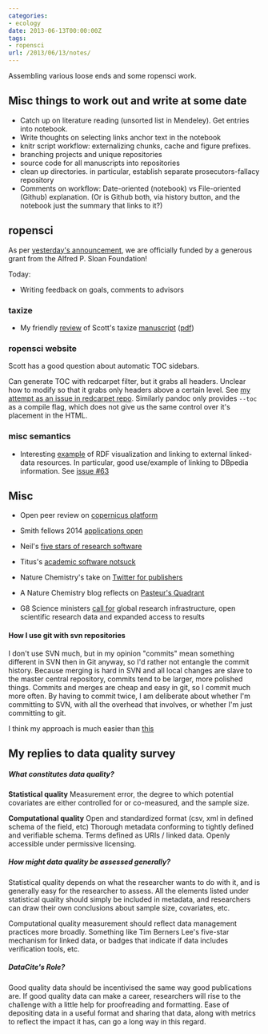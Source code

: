 ```yaml
---
categories:
- ecology
date: 2013-06-13T00:00:00Z
tags:
- ropensci
url: /2013/06/13/notes/
---
```


Assembling various loose ends and some ropensci work.  

## Misc things to work out and write at some date

* Catch up on literature reading (unsorted list in Mendeley).  Get entries into notebook.  
* Write thoughts on selecting links anchor text in the notebook
* knitr script workflow: externalizing chunks, cache and figure prefixes.  
* branching projects and unique repositories
* source code for all manuscripts into repositories 
* clean up directories.  in particular, establish separate prosecutors-fallacy repository
* Comments on workflow: Date-oriented (notebook) vs File-oriented (Github) explanation.  (Or is Github both, via history button, and the notebook just the summary that links to it?)


## ropensci

As per [yesterday's announcement](http://ropensci.org/blog/2013/06/12/sloan/), we are officially funded by a generous grant from the Alfred P. Sloan Foundation!

Today:

* Writing feedback on goals, comments to advisors

### taxize

- My friendly [review](https://github.com/ropensci/taxize_/issues/151) of Scott's taxize [manuscript](https://github.com/ropensci/taxize_/tree/dev_ms/inst/doc) ([pdf](https://github.com/ropensci/taxize_/blob/dev_ms/inst/doc/taxize_withcode_plos.pdf?raw=true))


### ropensci website

Scott has a good question about automatic TOC sidebars.  

Can generate TOC with redcarpet filter, but it grabs all headers.  Unclear how to modify so that it grabs only headers above a certain level.  See [my attempt as an issue in redcarpet repo](https://github.com/vmg/redcarpet/issues/267).  Similarly pandoc only provides `--toc` as a compile flag, which does not give us the same control over it's placement in the HTML.  

### misc semantics

* Interesting [example](http://serena.macs.hw.ac.uk/serena/discover-me-semantically/process.php) of RDF visualization and linking to external linked-data resources.  In particular, good use/example of linking to DBpedia information.  See [issue #63](https://github.com/cboettig/labnotebook/issues/63) 

## Misc

* Open peer review on [copernicus platform](http://publications.copernicus.org/services/public_peer_review.html)
* Smith fellows 2014 [applications open](http://www.conbio.org/mini-sites/smith-fellows/apply/proposal-guidelines)


* Neil's [five stars of research software](http://www.software.ac.uk/blog/2013-04-09-five-stars-research-software)

* Titus's [academic software notsuck](http://ivory.idyll.org/blog/ladder-of-academic-software-notsuck.html)

* Nature Chemistry's take on [Twitter for publishers](http://blogs.nature.com/thescepticalchymist/2013/06/all-you-can-tweet-the-blog-version.html/?WT.mc_id=TWT_NatureBlogs)

* A Nature Chemistry blog reflects on [Pasteur's Quadrant](http://blogs.nature.com/thescepticalchymist/2013/06/speaking-frankly-the-allure-of-pasteurs-quadrant.html)

* G8 Science ministers [call for](https://www.gov.uk/government/news/g8-science-ministers-statement) global research infrastructure, open scientific research data and expanded access to results


#### How I use git with svn repositories

I don't use SVN much, but in my opinion "commits" mean something different in SVN then in Git anyway, so I'd rather not entangle the commit history.  Because merging is hard in SVN and all local changes are slave to the master central repository, commits tend to be larger, more polished things.  Commits and merges are cheap and easy in git, so I commit much more often. By having to commit twice, I am deliberate about whether I'm committing to SVN, with all the overhead that involves, or whether I'm just committing to git. 

I think my approach is much easier than [this](http://cameron.bracken.bz/git-with-r-forge)  

## My replies to data quality survey

##### What constitutes data quality?

**Statistical quality** 
Measurement error, the degree to which potential covariates are either controlled for or co-measured, and the sample size.  

**Computational quality**
Open and standardized format (csv, xml in defined schema of the field, etc) Thorough metadata conforming to tightly defined and verifiable schema. Terms defined as URIs / linked data.  Openly accessible under permissive licensing.  

##### How might data quality be assessed generally?

Statistical quality depends on what the researcher wants to do with it, and is generally easy for the researcher to assess. All the elements listed under statistical quality should simply be included in metadata, and researchers can draw their own conclusions about sample size, covariates, etc.

Computational quality measurement should reflect data management practices more broadly.  Something like Tim Berners Lee's five-star mechanism for linked data, or badges that indicate if data includes verification tools, etc. 

##### DataCite's Role?

Good quality data should be incentivised the same way good publications are. If good quality data can make a career, researchers will rise to the challenge with a little help for proofreading and formatting.  Ease of depositing data in a useful format and sharing that data, along with metrics to reflect the impact it has, can go a long way in this regard.  

<!-- Text that didn't make it into my post 

## Where to submit

Actually, I don't care.  Almost any journal publishing methodology recieves software papers, which often provides a clear target audience.  For instance, though the [JSS]() is best adapted to publishing papers involving R packages, the editorial board is not one of ecologists or evolutionary biologists, who more frequently publish software papers in [MEE](), [Oxford Bioinformatics]() or [PLoS Bioinformatics]().  The JISC's Journal of Open Research Software ... 


-->
